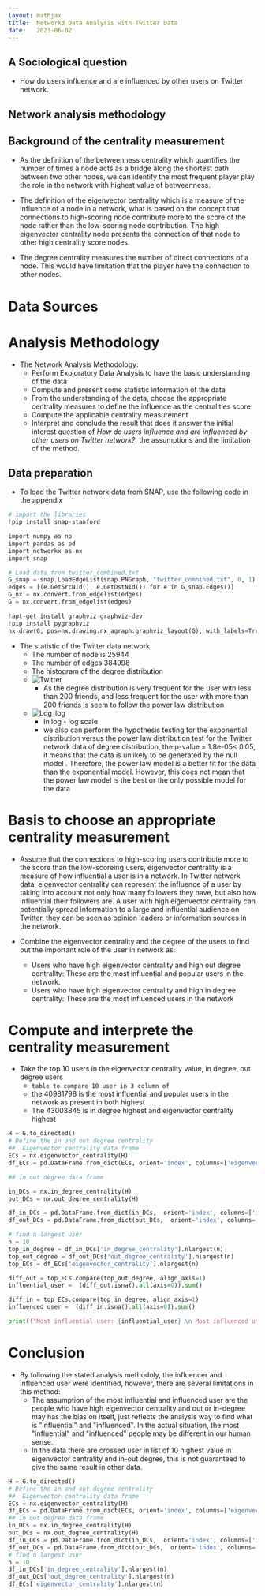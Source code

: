 ```yaml
---
layout: mathjax
title:  Networkd Data Analysis with Twitter Data
date:   2023-06-02
---
```

## A Sociological question
- How do users influence and are influenced by other users on Twitter network.

## Network analysis methodology
## Background of the centrality measurement
- As the definition of the betweenness centrality which quantifies the number of times a node acts as a bridge along the shortest path between two other nodes, we can identify the most frequent player play the role in the network with highest value of betweenness.

- The definition of the eigenvector centrality which is a measure of the influence of a node in a network, what is based on the concept that connections to high-scoring node contribute more to the score of the node rather than the low-scoring node contribution. The high eigenvector centrality node presents the connection of that node to other high centrality score nodes. 

- The degree centrality measures the number of direct connections of a node. This would have limitation that the player have the connection to other nodes.

# Data Sources


# Analysis Methodology
- The Network Analysis Methodology:
	- Perform Exploratory Data Analysis to have the basic understanding of the data
	- Compute and present some statistic information of the data
	- From the understanding of the data, choose the appropriate centrality measures to define the influence as the centralities score.
	- Compute the applicable centrality measurement
	- Interpret and conclude the result that does it answer the initial interest question of *How do users influence and are influenced by other users on Twitter network?*, the assumptions and the limitation of the method.

## Data preparation
- To load the Twitter network data from SNAP, use the following code in the appendix 

```python
# import the libraries
!pip install snap-stanford

import numpy as np
import pandas as pd
import networkx as nx
import snap

# Load data from twitter_combined.txt
G_snap = snap.LoadEdgeList(snap.PNGraph, "twitter_combined.txt", 0, 1) 
edges = [(e.GetSrcNId(), e.GetDstNId()) for e in G_snap.Edges()] 
G_nx = nx.convert.from_edgelist(edges)
G = nx.convert.from_edgelist(edges)

!apt-get install graphviz graphviz-dev
!pip install pygraphviz
nx.draw(G, pos=nx.drawing.nx_agraph.graphviz_layout(G), with_labels=True)
```

- The statistic of the Twitter data network
	- The number of node is 25944
	- The number of edges 384998
	- The histogram of the degree distribution
	- ![Twitter](/images/Twitter_network.png)
		- As the degree distribution is very frequent for the user with less than 200 friends, and less frequent for the user with more than 200 friends is seem to follow the power law distribution
	- ![Log_log](/images/Twitter_log_log.png)
		- In log - log scale
		- we also can perform the hypothesis testing for the exponential distribution versus the power law distribution test for the Twitter network data of degree distribution, the p-value = 1.8e-05< 0.05, it means that the data is unlikely to be generated by the null model . Therefore, the power law model is a better fit for the data than the exponential model. However, this does not mean that the power law model is the best or the only possible model for the data



# Basis to choose an appropriate centrality measurement
- Assume that the connections to high-scoring users contribute more to the score than the low-scoreing users, eigenvector centrality is a measure of how influential a user is in a network. In Twitter network data, eigenvector centrality can represent the influence of a user by taking into account not only how many followers they have, but also how influential their followers are. A user with high eigenvector centrality can potentially spread information to a large and influential audience on Twitter, they can be seen as opinion leaders or information sources in the network.

- Combine the eigenvector centrality and the degree of the users to find out the important role of the user in network as:
	- Users who have high eigenvector centrality and high out degree centrality: These are the most influential and popular users in the network.
	- Users who have high eigenvector centrality and high in degree centrality: These are the most influenced users in the network

# Compute and interprete the centrality measurement
- Take the top 10 users in the eigenvector centrality value, in degree, out degree users
	- `table to compare 10 user in 3 column of `
	- the 40981798 is the most influential and popular users in the network as present in both highest
	- The 43003845 is in degree highest and eigenvector centrality highest

```python
H = G.to_directed()
# Define the in and out degree centrality
##  Eigenvector centrality data frame
ECs = nx.eigenvector_centrality(H)
df_ECs = pd.DataFrame.from_dict(ECs, orient='index', columns=['eigenvector_centrality'])

## in out degree data frame

in_DCs = nx.in_degree_centrality(H)
out_DCs = nx.out_degree_centrality(H)

df_in_DCs = pd.DataFrame.from_dict(in_DCs,  orient='index', columns=['in_degree_centrality'])
df_out_DCs = pd.DataFrame.from_dict(out_DCs,  orient='index', columns=['out_degree_centrality'])

# find n largest user
n = 10
top_in_degree = df_in_DCs['in_degree_centrality'].nlargest(n)
top_out_degree = df_out_DCs['out_degree_centrality'].nlargest(n)
top_ECs = df_ECs['eigenvector_centrality'].nlargest(n)

diff_out = top_ECs.compare(top_out_degree, align_axis=1)
influential_user =  (diff_out.isna().all(axis=0)).sum()

diff_in = top_ECs.compare(top_in_degree, align_axis=1)
influenced_user =  (diff_in.isna().all(axis=0)).sum()

print(f"Most influential user: {influential_user} \n Most influenced user: {influenced_user}")
```

# Conclusion
- By following the stated analysis methodoly, the influencer and influenced user were identified, however, there are several limitations in this method:
	- The assumption of the most influential and influenced user are the people who have high eigenvector centrality and out or in-degree may has the bias on itself, just reflects the analysis way to find what is "influential" and "influenced". In the actual situation, the most "influential" and "influenced" people may be different in our human sense.
	- In the data there are crossed user in list of 10 highest value in eigenvector centrality and in-out degree, this is not guaranteed to give the same result in other data.

```python
H = G.to_directed()
# Define the in and out degree centrality
##  Eigenvector centrality data frame
ECs = nx.eigenvector_centrality(H)
df_ECs = pd.DataFrame.from_dict(ECs, orient='index', columns=['eigenvector_centrality'])
## in out degree data frame
in_DCs = nx.in_degree_centrality(H)
out_DCs = nx.out_degree_centrality(H)
df_in_DCs = pd.DataFrame.from_dict(in_DCs,  orient='index', columns=['in_degree_centrality'])
df_out_DCs = pd.DataFrame.from_dict(out_DCs,  orient='index', columns=['out_degree_centrality'])
# find n largest user
n = 10
df_in_DCs['in_degree_centrality'].nlargest(n)
df_out_DCs['out_degree_centrality'].nlargest(n)
df_ECs['eigenvector_centrality'].nlargest(n)
```

